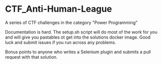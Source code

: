 # CTF_Anti-Human-League

A series of CTF challenges in the category "Power Programming"

Documentation is hard. The setup.sh script will do most of the work for you and will give you pastables ot get into the solutions docker image. Good luck and submit issues if you run across any problems.

Bonus points to anyone who writes a Selenium plugin and submits a pull request with that solution.
